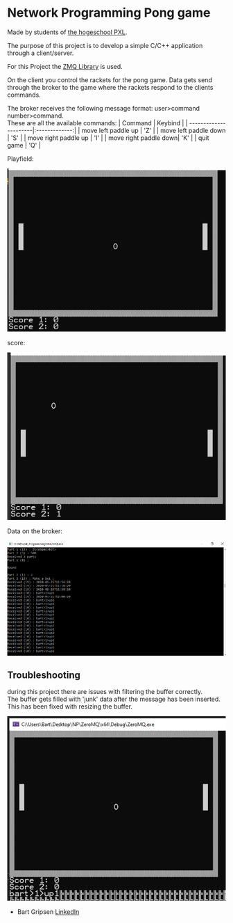 # Network Programming Pong game 
Made by students of [the hogeschool PXL](https://www.pxl.be).

The purpose of this project is to develop a simple C/C++ application through a client/server.

For this Project the [ZMQ Library](https://zeromq.org/languages/cplusplus/) is used.

On the client you control the rackets for the pong game. Data gets send through the broker to the game where the rackets respond to the clients commands.<br/>

The broker receives the following message format: user>command number>command.<br/>
These are all the available commands:
| Command       	    | Keybind       |
| ----------------------|:-------------:|
| move left paddle up   | 'Z'  	        |
| move left paddle down | 'S'           |
| move right paddle up  | 'I'           |
| move right paddle down| 'K'  			|
| quit game				| 'Q' 			| 

Playfield:
<p align="center"><img src="playfield.PNG"></p>

score:
<p align="center"><img src="score.PNG"></p>

Data on the broker:

<p align="center"><img src="broker.png"></p>

## Troubleshooting
during this project there are issues with filtering the buffer correctly.<br/>
The buffer gets filled with 'junk' data after the message has been inserted. This has been fixed with resizing the buffer.<br/>

<p align="center"><img src="buffer.png"></p>

* Bart Gripsen      [LinkedIn](linkedin.com/in/bart-grispen-9634b1181)
